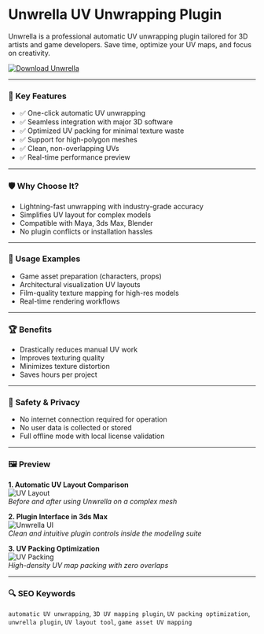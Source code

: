 # Unwrella UV Unwrapping Plugin 

Unwrella is a professional automatic UV unwrapping plugin tailored for 3D artists and game developers. Save time, optimize your UV maps, and focus on creativity.

[![Download Unwrella](https://img.shields.io/badge/Download-Unwrella-blueviolet)](#)

---

### 🎯 Key Features

- ✅ One-click automatic UV unwrapping
- ✅ Seamless integration with major 3D software
- ✅ Optimized UV packing for minimal texture waste
- ✅ Support for high-polygon meshes
- ✅ Clean, non-overlapping UVs
- ✅ Real-time performance preview

---

### 🛡 Why Choose It?

- Lightning-fast unwrapping with industry-grade accuracy
- Simplifies UV layout for complex models
- Compatible with Maya, 3ds Max, Blender
- No plugin conflicts or installation hassles

---

### 🧪 Usage Examples

- Game asset preparation (characters, props)
- Architectural visualization UV layouts
- Film-quality texture mapping for high-res models
- Real-time rendering workflows

---

### 🏆 Benefits

- Drastically reduces manual UV work
- Improves texturing quality
- Minimizes texture distortion
- Saves hours per project

---

### 🔐 Safety & Privacy

- No internet connection required for operation
- No user data is collected or stored
- Full offline mode with local license validation

---

### 🖼 Preview

**1. Automatic UV Layout Comparison**  
![UV Layout](https://www.unwrella.com/wp-content/uploads/2025/02/unwrella_-_for_autodesk_3dsMax_Maya_white.png)  
*Before and after using Unwrella on a complex mesh*

**2. Plugin Interface in 3ds Max**  
![Unwrella UI](https://www.unwrella.com/wp-content/uploads/2008/09/Unwrella_310_hard_surface_unwraping.jpg)  
*Clean and intuitive plugin controls inside the modeling suite*

**3. UV Packing Optimization**  
![UV Packing](https://i0.wp.com/digitalproduction.com/wp-content/uploads/2025/03/Unwrella-IO_Automatic-UV-Seams.jpg?fit=720%2C383&ssl=1)  
*High-density UV map packing with zero overlaps*

---

### 🔍 SEO Keywords

`automatic UV unwrapping`, `3D UV mapping plugin`, `UV packing optimization`, `unwrella plugin`, `UV layout tool`, `game asset UV mapping`
